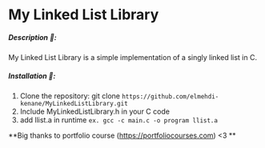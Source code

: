 # My Linked List Library
##### Description 📄:
My Linked List Library is a simple implementation of a singly linked list in C.

##### Installation 🔰:
1. Clone the repository: git clone `https://github.com/elmehdi-kenane/MyLinkedListLibrary.git`
2. Include MyLinkedListLibrary.h in your C code
3. add llist.a in runtime
`ex. gcc -c main.c -o program llist.a`

**Big thanks to portfolio course (https://portfoliocourses.com) <3 **